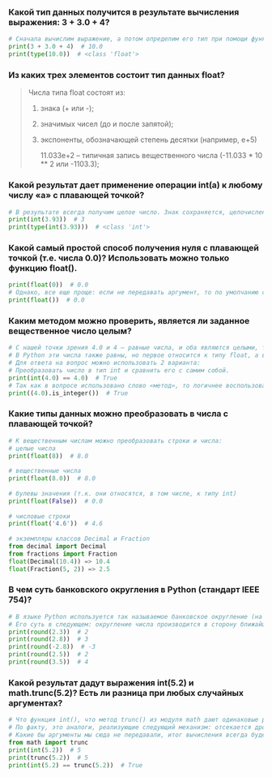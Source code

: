 ### Какой тип данных получится в результате вычисления выражения: 3 + 3.0 + 4?
```python
# Сначала вычислим выражение, а потом определим его тип при помощи функции type().
print(3 + 3.0 + 4)  # 10.0 
print(type(10.0))  # <class 'float'>
```

### Из каких трех элементов состоит тип данных float?
> Числа типа float состоят из:
> 
> 1. знака (+ или -);
> 
> 2. значимых чисел (до и после запятой);
> 
> 3. экспоненты, обозначающей степень десятки (например, е+5) 
> 
>    11.033e+2 – типичная запись вещественного числа (-11.033 * 10 ** 2 или -1103.3);

### Какой результат дает применение операции int(a) к любому числу «а» с плавающей точкой?
```python
# В результате всегда получим целое число. Знак сохраняется, целочисленная часть остается, а вся дробная часть отрезается.
print(int(3.93))  # 3
print(type(int(3.93)))  # <class 'int'>
```

### Какой самый простой способ получения нуля с плавающей точкой (т.е. числа 0.0)? Использовать можно только функцию float().
```python
print(float(0))  # 0.0
# Однако, все еще проще: если не передавать аргумент, то по умолчанию ставится 0.
print(float())  # 0.0
```

### Каким методом можно проверить, является ли заданное вещественное число целым?
```python
# С нашей точки зрения 4.0 и 4 – равные числа, и оба являются целыми, так как 0 после точки не несет никакой смысловой нагрузки. 
# В Python эти числа также равны, но первое относится к типу float, а второе – к int.
# Для ответа на вопрос можно использовать 2 варианта:
# Преобразовать число в тип int и сравнить его с самим собой.
print(int(4.0) == 4.0)  # True
# Так как в вопросе использовано слово «метод», то логичнее воспользоваться соответствующим методом.
print((4.0).is_integer())  # True
```

### Какие типы данных можно преобразовать в числа с плавающей точкой?
```python
# К вещественным числам можно преобразовать строки и числа:
# целые числа
print(float(8))  # 8.0
    
# вещественные числа
print(float(8.0))  # 8.0
    
# булевы значения (т.к. они относятся, в том числе, к типу int)
print(float(False))  # 0.0
    
# числовые строки
print(float('4.6'))  # 4.6
    
# экземпляры классов Decimal и Fraction
from decimal import Decimal
from fractions import Fraction
float(Decimal(10.4)) => 10.4
float(Fraction(5, 2)) => 2.5
```

### В чем суть банковского округления в Python (стандарт IEEE 754)?
```python
# В языке Python используется так называемое банковское округление (на основании стандарта IEEE 754). 
# Его суть в следующем: округление числа производится в сторону ближайшего значения, а если последняя цифра 5, то в сторону ближайшего четного числа.
print(round(2.3))  # 2
print(round(2.8))  # 3
print(round(-2.8))  # -3
print(round(2.5))  # 2
print(round(3.5))  # 4
```

### Какой результат дадут выражения int(5.2) и math.trunc(5.2)? Есть ли разница при любых случайных аргументах?
```python
# Что функция int(), что метод trunc() из модуля math дают одинаковые результаты. 
# По факту, это аналоги, реализующие следующий механизм: отсекается дробная часть и возвращается целочисленное значение с сохранением знака.
# Какие бы аргументы мы сюда не передавали, итог вычисления всегда будет одинаковым.
from math import trunc
print(int(5.2))  # 5
print(trunc(5.2))  # 5
print(int(5.2) == trunc(5.2))  # True
```
